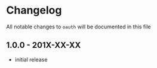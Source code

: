 # Changelog

All notable changes to `oauth` will be documented in this file

## 1.0.0 - 201X-XX-XX

- initial release
